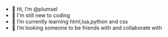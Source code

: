 - 👋 Hi, I’m @plumsel
- 👀 I'm still new to coding 
- 🌱 I’m currently learning html,lua,python and css
- 💞️ I’m looking someone to be friends with and collaborate with

<!---
plumsel/plumsel is a ✨ special ✨ repository because its `README.md` (this file) appears on your GitHub profile.
You can click the Preview link to take a look at your changes.
--->
